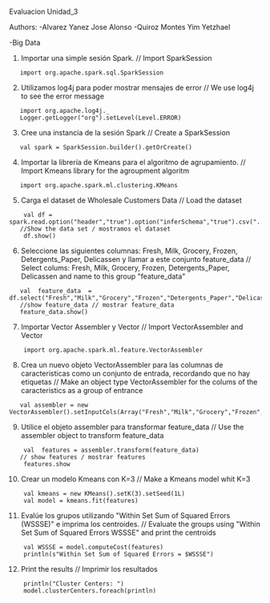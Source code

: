 
Evaluacion Unidad_3


Authors:
-Alvarez Yanez Jose Alonso 
-Quiroz Montes Yim Yetzhael 

-Big Data


1. Importar una simple sesión Spark.
  // Import SparkSession 
~~~
   import org.apache.spark.sql.SparkSession
~~~
2. Utilizamos log4j para poder mostrar mensajes de error
  // We use log4j to see the error message
~~~
   import org.apache.log4j._ 
   Logger.getLogger("org").setLevel(Level.ERROR)
~~~
3. Cree una instancia de la sesión Spark
  // Create a SparkSession
~~~
   val spark = SparkSession.builder().getOrCreate()
~~~
4. Importar la librería de Kmeans para el algoritmo de agrupamiento.
  // Import Kmeans library for the agroupment algoritm 
~~~
   import org.apache.spark.ml.clustering.KMeans
~~~
5. Carga el dataset de Wholesale Customers Data
  // Load the dataset
~~~
    val df = spark.read.option("header","true").option("inferSchema","true").csv("../Evaluation/Wholesale_customers_data.csv")
   //Show the data set / mostramos el dataset
    df.show()
~~~
6. Seleccione las siguientes columnas: Fresh, Milk, Grocery, Frozen, Detergents_Paper, Delicassen y llamar a este conjunto feature_data
  // Select colums: Fresh, Milk, Grocery, Frozen, Detergents_Paper, Delicassen and name to this group "feature_data"
~~~
   val  feature_data  = df.select("Fresh","Milk","Grocery","Frozen","Detergents_Paper","Delicassen")
   //show feature_data // mostrar feature_data 
   feature_data.show()
~~~
7. Importar Vector Assembler y Vector
  // Import VectorAssembler and Vector
~~~
    import org.apache.spark.ml.feature.VectorAssembler
~~~
8. Crea un nuevo objeto VectorAssembler para las columnas de caracteristicas como un conjunto de entrada, recordando que no hay etiquetas
  // Make an object type VectorAssembler for the colums of the caracteristics as a group of entrance
~~~
   val assembler = new VectorAssembler().setInputCols(Array("Fresh","Milk","Grocery","Frozen","Detergents_Paper","Delicassen")).setOutputCol("features")
~~~
9. Utilice el objeto assembler para transformar feature_data
  // Use the assembler object to transform feature_data
~~~
    val  features = assembler.transform(feature_data)
   // show features / mostrar features
    features.show
~~~
10. Crear un modelo Kmeans con K=3
  // Make a Kmeans model whit K=3
~~~
    val kmeans = new KMeans().setK(3).setSeed(1L)
    val model = kmeans.fit(features)
~~~   
11. Evalúe  los grupos utilizando "Within Set Sum of Squared Errors (WSSSE)" e imprima los centroides.
  // Evaluate the groups using "Within Set Sum of Squared Errors WSSSE" and print the centroids
~~~
    val WSSSE = model.computeCost(features)
    println(s"Within Set Sum of Squared Errors = $WSSSE")
~~~
12. Print the results
  //  Imprimir los resultados
~~~
    println("Cluster Centers: ")
    model.clusterCenters.foreach(println)
~~~